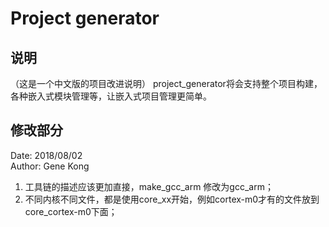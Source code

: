 # Project generator

## 说明
（这是一个中文版的项目改进说明）
project_generator将会支持整个项目构建，各种嵌入式模块管理等，让嵌入式项目管理更简单。


## 修改部分
Date: 2018/08/02  
Author: Gene Kong
1. 工具链的描述应该更加直接，make_gcc_arm 修改为gcc_arm；
2. 不同内核不同文件，都是使用core_xx开始，例如cortex-m0才有的文件放到core_cortex-m0下面；
